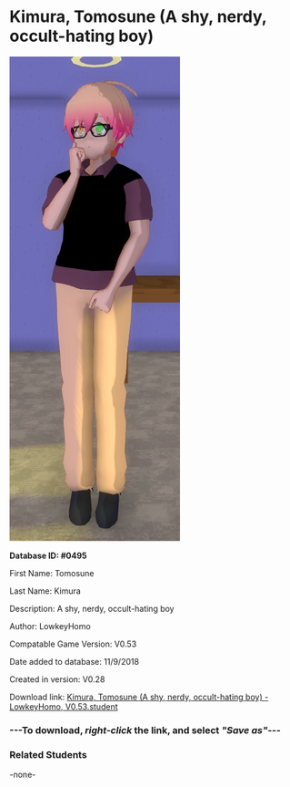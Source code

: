 # Kimura, Tomosune (A shy, nerdy, occult-hating boy)

<img src="../../Files/Images/Kimura, Tomosune (A shy, nerdy, occult-hating boy).png" title="Kimura, Tomosune (A shy, nerdy, occult-hating boy) - LowkeyHomo, V0.53">

**Database ID: #0495**

First Name: Tomosune

Last Name: Kimura

Description: A shy, nerdy, occult-hating boy

Author: LowkeyHomo

Compatable Game Version: V0.53

Date added to database: 11/9/2018

Created in version: V0.28

Download link: <a href="https://raw.githubusercontent.com/Arbiter1223/Daigaku-Gurashi-Custom-Students/master/Files/Student%20Files/Kimura%2C%20Tomosune%20(A%20shy%2C%20nerdy%2C%20occult-hating%20boy)%20-%20LowkeyHomo%2C%20V0.53.student">Kimura, Tomosune (A shy, nerdy, occult-hating boy) - LowkeyHomo, V0.53.student</a>

### ---**To download, _right-click_ the link, and select _"Save as"_**---

### Related Students

-none-
